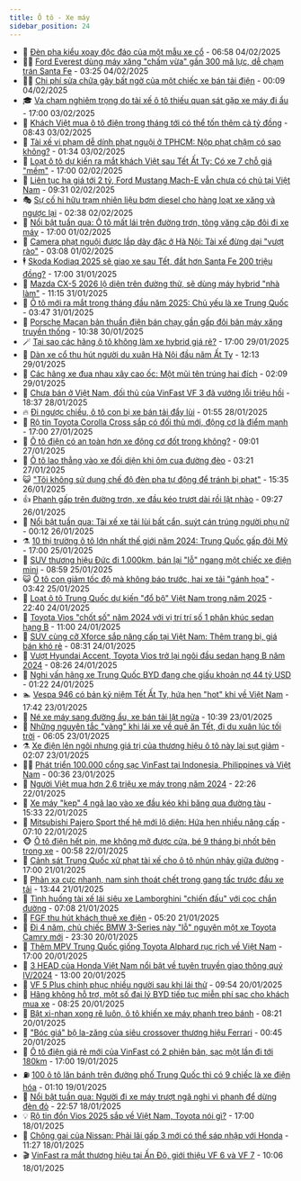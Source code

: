 ```yaml
---
title: Ô tô - Xe máy
sidebar_position: 24
---
```


<!-- dantri-o-to-xe-may:START -->
- 🤡 [Đèn pha kiểu xoay độc đáo của một mẫu xe cổ](https://dantri.com.vn/o-to-xe-may/den-pha-kieu-xoay-doc-dao-cua-mot-mau-xe-co-20250203221251010.htm) - 06:58 04/02/2025
- 🧑‍💻 [Ford Everest dùng máy xăng &quot;chấm vừa&quot; gần 300 mã lực, dễ chạm trán Santa Fe](https://dantri.com.vn/o-to-xe-may/ford-everest-dung-may-xang-cham-vua-gan-300-ma-luc-de-cham-tran-santa-fe-20250204102147335.htm) - 03:25 04/02/2025
- 🧑‍💻 [Chi phí sửa chữa gây bất ngờ của một chiếc xe bán tải điện](https://dantri.com.vn/o-to-xe-may/chi-phi-sua-chua-gay-bat-ngo-cua-mot-chiec-xe-ban-tai-dien-20250203113122254.htm) - 00:09 04/02/2025
- 🎓 [Va chạm nghiêm trọng do tài xế ô tô thiếu quan sát gặp xe máy đi ẩu](https://dantri.com.vn/o-to-xe-may/va-cham-nghiem-trong-do-tai-xe-o-to-thieu-quan-sat-gap-xe-may-di-au-20250203190921005.htm) - 17:00 03/02/2025
- 🌊 [Khách Việt mua ô tô điện trong tháng tới có thể tốn thêm cả tỷ đồng](https://dantri.com.vn/o-to-xe-may/khach-viet-mua-o-to-dien-trong-thang-toi-co-the-ton-them-ca-ty-dong-20250203110018107.htm) - 08:43 03/02/2025
- 🥷 [Tài xế vi phạm dễ dính phạt nguội ở TPHCM: Nộp phạt chậm có sao không?](https://dantri.com.vn/o-to-xe-may/tai-xe-vi-pham-de-dinh-phat-nguoi-o-tphcm-nop-phat-cham-co-sao-khong-20250203003119287.htm) - 01:34 03/02/2025
- 🤩 [Loạt ô tô dự kiến ra mắt khách Việt sau Tết Ất Tỵ: Có xe 7 chỗ giá &quot;mềm&quot;](https://dantri.com.vn/o-to-xe-may/loat-o-to-du-kien-ra-mat-khach-viet-sau-tet-at-ty-co-xe-7-cho-gia-mem-20250202115952373.htm) - 17:00 02/02/2025
- 🫶 [Liên tục hạ giá tới 2 tỷ, Ford Mustang Mach-E vẫn chưa có chủ tại Việt Nam](https://dantri.com.vn/o-to-xe-may/lien-tuc-ha-gia-toi-2-ty-ford-mustang-mach-e-van-chua-co-chu-tai-viet-nam-20250202123454437.htm) - 09:31 02/02/2025
- 🎭 [Sự cố hi hữu trạm nhiên liệu bơm diesel cho hàng loạt xe xăng và ngược lại](https://dantri.com.vn/o-to-xe-may/su-co-hi-huu-tram-nhien-lieu-bom-diesel-cho-hang-loat-xe-xang-va-nguoc-lai-20250202001241297.htm) - 02:38 02/02/2025
- 🌁 [Nổi bật tuần qua: Ô tô mất lái trên đường trơn, tông văng cặp đôi đi xe máy](https://dantri.com.vn/o-to-xe-may/noi-bat-tuan-qua-o-to-mat-lai-tren-duong-tron-tong-vang-cap-doi-di-xe-may-20250201221443529.htm) - 17:00 01/02/2025
- 🦩 [Camera phạt nguội được lắp dày đặc ở Hà Nội: Tài xế đừng dại &quot;vượt rào&quot;](https://dantri.com.vn/o-to-xe-may/camera-phat-nguoi-duoc-lap-day-dac-o-ha-noi-tai-xe-dung-dai-vuot-rao-20250201004503505.htm) - 03:08 01/02/2025
- 🕴 [Skoda Kodiaq 2025 sẽ giao xe sau Tết, đắt hơn Santa Fe 200 triệu đồng?](https://dantri.com.vn/o-to-xe-may/skoda-kodiaq-2025-se-giao-xe-sau-tet-dat-hon-santa-fe-200-trieu-dong-20250131214519947.htm) - 17:00 31/01/2025
- 🎡 [Mazda CX-5 2026 lộ diện trên đường thử, sẽ dùng máy hybrid &quot;nhà làm&quot;](https://dantri.com.vn/o-to-xe-may/mazda-cx-5-2026-lo-dien-tren-duong-thu-se-dung-may-hybrid-nha-lam-20250131181054585.htm) - 11:15 31/01/2025
- 📝 [Ô tô mới ra mắt trong tháng đầu năm 2025: Chủ yếu là xe Trung Quốc](https://dantri.com.vn/o-to-xe-may/o-to-moi-ra-mat-trong-thang-dau-nam-2025-chu-yeu-la-xe-trung-quoc-20250131004823912.htm) - 03:47 31/01/2025
- 🧐 [Porsche Macan bản thuần điện bán chạy gần gấp đôi bản máy xăng truyền thống](https://dantri.com.vn/o-to-xe-may/porsche-macan-ban-thuan-dien-ban-chay-gan-gap-doi-ban-may-xang-truyen-thong-20250130025805284.htm) - 10:38 30/01/2025
- 🪄 [Tại sao các hãng ô tô không làm xe hybrid giá rẻ?](https://dantri.com.vn/o-to-xe-may/tai-sao-cac-hang-o-to-khong-lam-xe-hybrid-gia-re-20250128002047490.htm) - 17:00 29/01/2025
- 🧰 [Dàn xe cổ thu hút người du xuân Hà Nội đầu năm Ất Tỵ](https://dantri.com.vn/o-to-xe-may/dan-xe-co-thu-hut-nguoi-du-xuan-ha-noi-dau-nam-at-ty-20250129115753728.htm) - 12:13 29/01/2025
- 🚀 [Các hãng xe đua nhau xây cao ốc: Một mũi tên trúng hai đích](https://dantri.com.vn/o-to-xe-may/cac-hang-xe-dua-nhau-xay-cao-oc-mot-mui-ten-trung-hai-dich-20250129050629177.htm) - 02:09 29/01/2025
- 💪 [Chưa bán ở Việt Nam, đối thủ của VinFast VF 3 đã vướng lỗi triệu hồi](https://dantri.com.vn/o-to-xe-may/chua-ban-o-viet-nam-doi-thu-cua-vinfast-vf-3-da-vuong-loi-trieu-hoi-20250127233213834.htm) - 18:37 28/01/2025
- 🔥 [Đi ngược chiều, ô tô con bị xe bán tải đẩy lùi](https://dantri.com.vn/o-to-xe-may/di-nguoc-chieu-o-to-con-bi-xe-ban-tai-day-lui-20250128010338011.htm) - 01:55 28/01/2025
- 🐲 [Rộ tin Toyota Corolla Cross sắp có đối thủ mới, động cơ là điểm mạnh](https://dantri.com.vn/o-to-xe-may/ro-tin-toyota-corolla-cross-sap-co-doi-thu-moi-dong-co-la-diem-manh-20250127014655958.htm) - 17:00 27/01/2025
- 🌋 [Ô tô điện có an toàn hơn xe động cơ đốt trong không?](https://dantri.com.vn/o-to-xe-may/o-to-dien-co-an-toan-hon-xe-dong-co-dot-trong-khong-20250126215759122.htm) - 09:01 27/01/2025
- 🤩 [Ô tô lao thẳng vào xe đối diện khi ôm cua đường đèo](https://dantri.com.vn/o-to-xe-may/o-to-lao-thang-vao-xe-doi-dien-khi-om-cua-duong-deo-20250127010538643.htm) - 03:21 27/01/2025
- 😺 [&quot;Tôi không sử dụng chế độ đèn pha tự động để tránh bị phạt&quot;](https://dantri.com.vn/o-to-xe-may/toi-khong-su-dung-che-do-den-pha-tu-dong-de-tranh-bi-phat-20250126105628425.htm) - 15:35 26/01/2025
- 👍 [Phanh gấp trên đường trơn, xe đầu kéo trượt dài rồi lật nhào](https://dantri.com.vn/o-to-xe-may/phanh-gap-tren-duong-tron-xe-dau-keo-truot-dai-roi-lat-nhao-20250126002840253.htm) - 09:27 26/01/2025
- 🎃 [Nổi bật tuần qua: Tài xế xe tải lùi bất cẩn, suýt cán trúng người phụ nữ](https://dantri.com.vn/o-to-xe-may/noi-bat-tuan-qua-tai-xe-xe-tai-lui-bat-can-suyt-can-trung-nguoi-phu-nu-20250126070713378.htm) - 00:12 26/01/2025
- ⚗️ [10 thị trường ô tô lớn nhất thế giới năm 2024: Trung Quốc gấp đôi Mỹ](https://dantri.com.vn/o-to-xe-may/10-thi-truong-o-to-lon-nhat-the-gioi-nam-2024-trung-quoc-gap-doi-my-20250125170900637.htm) - 17:00 25/01/2025
- 🦄 [SUV thương hiệu Đức đi 1.000km, bán lại &quot;lỗ&quot; ngang một chiếc xe điện mini](https://dantri.com.vn/o-to-xe-may/suv-thuong-hieu-duc-di-1000km-ban-lai-lo-ngang-mot-chiec-xe-dien-mini-20250125110211053.htm) - 08:59 25/01/2025
- 😺 [Ô tô con giảm tốc độ mà không báo trước, hai xe tải &quot;gánh họa&quot;](https://dantri.com.vn/o-to-xe-may/o-to-con-giam-toc-do-ma-khong-bao-truoc-hai-xe-tai-ganh-hoa-20250125075857126.htm) - 03:42 25/01/2025
- 💼 [Loạt ô tô Trung Quốc dự kiến &quot;đổ bộ&quot; Việt Nam trong năm 2025](https://dantri.com.vn/o-to-xe-may/loat-o-to-trung-quoc-du-kien-do-bo-viet-nam-trong-nam-2025-20250124140752247.htm) - 22:40 24/01/2025
- 💃 [Toyota Vios &quot;chốt số&quot; năm 2024 với vị trí trí số 1 phân khúc sedan hạng B](https://dantri.com.vn/o-to-xe-may/toyota-vios-chot-so-nam-2024-voi-vi-tri-tri-so-1-phan-khuc-sedan-hang-b-20250124162635011.htm) - 11:00 24/01/2025
- 🚀 [SUV cùng cỡ Xforce sắp nâng cấp tại Việt Nam: Thêm trang bị, giá bán khó rẻ](https://dantri.com.vn/o-to-xe-may/suv-cung-co-xforce-sap-nang-cap-tai-viet-nam-them-trang-bi-gia-ban-kho-re-20250123153411264.htm) - 08:31 24/01/2025
- 🤩 [Vượt Hyundai Accent, Toyota Vios trở lại ngôi đầu sedan hạng B năm 2024](https://dantri.com.vn/o-to-xe-may/vuot-hyundai-accent-toyota-vios-tro-lai-ngoi-dau-sedan-hang-b-nam-2024-20250124152537528.htm) - 08:26 24/01/2025
- 💪 [Nghi vấn hãng xe Trung Quốc BYD đang che giấu khoản nợ 44 tỷ USD](https://dantri.com.vn/o-to-xe-may/nghi-van-hang-xe-trung-quoc-byd-dang-che-giau-khoan-no-44-ty-usd-20250123154557576.htm) - 01:22 24/01/2025
- 🏊 [Vespa 946 có bản kỷ niệm Tết Ất Tỵ, hứa hẹn &quot;hot&quot; khi về Việt Nam](https://dantri.com.vn/o-to-xe-may/vespa-946-co-ban-ky-niem-tet-at-ty-hua-hen-hot-khi-ve-viet-nam-20250123144807146.htm) - 17:42 23/01/2025
- 💄 [Né xe máy sang đường ẩu, xe bán tải lật ngửa](https://dantri.com.vn/o-to-xe-may/ne-xe-may-sang-duong-au-xe-ban-tai-lat-ngua-20250123161958450.htm) - 10:39 23/01/2025
- 👺 [Những nguyên tắc &quot;vàng&quot; khi lái xe về quê ăn Tết, đi du xuân lúc tối trời](https://dantri.com.vn/o-to-xe-may/nhung-nguyen-tac-vang-khi-lai-xe-ve-que-an-tet-di-du-xuan-luc-toi-troi-20250123085931299.htm) - 06:05 23/01/2025
- ⚗️ [Xe điện lên ngôi nhưng giá trị của thương hiệu ô tô này lại sụt giảm](https://dantri.com.vn/o-to-xe-may/xe-dien-len-ngoi-nhung-gia-tri-cua-thuong-hieu-o-to-nay-lai-sut-giam-20250123002623094.htm) - 02:07 23/01/2025
- 🧑‍🏫 [Phát triển 100.000 cổng sạc VinFast tại Indonesia, Philippines và Việt Nam](https://dantri.com.vn/o-to-xe-may/phat-trien-100000-cong-sac-vinfast-tai-indonesia-philippines-va-viet-nam-20250122233352487.htm) - 00:36 23/01/2025
- 🦒 [Người Việt mua hơn 2,6 triệu xe máy trong năm 2024](https://dantri.com.vn/o-to-xe-may/nguoi-viet-mua-hon-26-trieu-xe-may-trong-nam-2024-20250122152445222.htm) - 22:26 22/01/2025
- 🐘 [Xe máy &quot;kẹp&quot; 4 ngã lao vào xe đầu kéo khi băng qua đường tàu](https://dantri.com.vn/o-to-xe-may/xe-may-kep-4-nga-lao-vao-xe-dau-keo-khi-bang-qua-duong-tau-20250122171752863.htm) - 15:33 22/01/2025
- 🧠 [Mitsubishi Pajero Sport thế hệ mới lộ diện: Hứa hẹn nhiều nâng cấp](https://dantri.com.vn/o-to-xe-may/mitsubishi-pajero-sport-the-he-moi-lo-dien-hua-hen-nhieu-nang-cap-20250122135111382.htm) - 07:10 22/01/2025
- 🐵 [Ô tô điện hết pin, mẹ không mở được cửa, bé 9 tháng bị nhốt bên trong xe](https://dantri.com.vn/o-to-xe-may/o-to-dien-het-pin-me-khong-mo-duoc-cua-be-9-thang-bi-nhot-ben-trong-xe-20250121173656651.htm) - 00:58 22/01/2025
- 🤭 [Cảnh sát Trung Quốc xử phạt tài xế cho ô tô nhún nhảy giữa đường](https://dantri.com.vn/o-to-xe-may/canh-sat-trung-quoc-xu-phat-tai-xe-cho-o-to-nhun-nhay-giua-duong-20250121153903591.htm) - 17:00 21/01/2025
- 🤠 [Phản xạ cực nhanh, nam sinh thoát chết trong gang tấc trước đầu xe tải](https://dantri.com.vn/o-to-xe-may/phan-xa-cuc-nhanh-nam-sinh-thoat-chet-trong-gang-tac-truoc-dau-xe-tai-20250121184037154.htm) - 13:44 21/01/2025
- 🫶 [Tình huống tài xế lái siêu xe Lamborghini &quot;chiến đấu&quot; với cọc chắn đường](https://dantri.com.vn/o-to-xe-may/tinh-huong-tai-xe-lai-sieu-xe-lamborghini-chien-dau-voi-coc-chan-duong-20250121110158041.htm) - 07:08 21/01/2025
- 🚀 [FGF thu hút khách thuê xe điện](https://dantri.com.vn/o-to-xe-may/fgf-thu-hut-khach-thue-xe-dien-20250121115215147.htm) - 05:20 21/01/2025
- 🎊 [Đi 4 năm, chủ chiếc BMW 3-Series này &quot;lỗ&quot; nguyên một xe Toyota Camry mới](https://dantri.com.vn/o-to-xe-may/di-4-nam-chu-chiec-bmw-3-series-nay-lo-nguyen-mot-xe-toyota-camry-moi-20250120133623148.htm) - 23:30 20/01/2025
- 🦄 [Thêm MPV Trung Quốc giống Toyota Alphard rục rịch về Việt Nam](https://dantri.com.vn/o-to-xe-may/them-mpv-trung-quoc-giong-toyota-alphard-ruc-rich-ve-viet-nam-20250120124214918.htm) - 17:00 20/01/2025
- 🥷 [3 HEAD của Honda Việt Nam nổi bật về tuyên truyền giao thông quý IV/2024](https://dantri.com.vn/o-to-xe-may/3-head-cua-honda-viet-nam-noi-bat-ve-tuyen-truyen-giao-thong-quy-iv2024-20250120185647692.htm) - 13:00 20/01/2025
- 🦏 [VF 5 Plus chinh phục nhiều người sau khi lái thử](https://dantri.com.vn/o-to-xe-may/vf-5-plus-chinh-phuc-nhieu-nguoi-sau-khi-lai-thu-20250120164748335.htm) - 09:54 20/01/2025
- 🤗 [Hãng không hỗ trợ, một số đại lý BYD tiếp tục miễn phí sạc cho khách mua xe](https://dantri.com.vn/o-to-xe-may/hang-khong-ho-tro-mot-so-dai-ly-byd-tiep-tuc-mien-phi-sac-cho-khach-mua-xe-20250120104140334.htm) - 08:25 20/01/2025
- 🐲 [Bật xi-nhan xong rẽ luôn, ô tô khiến xe máy phanh trẹo bánh](https://dantri.com.vn/o-to-xe-may/bat-xi-nhan-xong-re-luon-o-to-khien-xe-may-phanh-treo-banh-20250120110938274.htm) - 08:21 20/01/2025
- 🤭 [&quot;Bóc giá&quot; bộ la-zăng của siêu crossover thương hiệu Ferrari](https://dantri.com.vn/o-to-xe-may/boc-gia-bo-la-zang-cua-sieu-crossover-thuong-hieu-ferrari-20250120011330548.htm) - 00:45 20/01/2025
- 🐻 [Ô tô điện giá rẻ mới của VinFast có 2 phiên bản, sạc một lần đi tới 180km](https://dantri.com.vn/o-to-xe-may/o-to-dien-gia-re-moi-cua-vinfast-co-2-phien-ban-sac-mot-lan-di-toi-180km-20250119234928827.htm) - 17:00 19/01/2025
- ⛽️ [100 ô tô lăn bánh trên đường phố Trung Quốc thì có 9 chiếc là xe điện hóa](https://dantri.com.vn/o-to-xe-may/100-o-to-lan-banh-tren-duong-pho-trung-quoc-thi-co-9-chiec-la-xe-dien-hoa-20250118233006846.htm) - 01:10 19/01/2025
- 🫣 [Nổi bật tuần qua: Người đi xe máy trượt ngã nghi vì phanh để dừng đèn đỏ](https://dantri.com.vn/o-to-xe-may/noi-bat-tuan-qua-nguoi-di-xe-may-truot-nga-nghi-vi-phanh-de-dung-den-do-20250118234256399.htm) - 22:57 18/01/2025
- 💡 [Rộ tin đồn Vios 2025 sắp về Việt Nam, Toyota nói gì?](https://dantri.com.vn/o-to-xe-may/ro-tin-don-vios-2025-sap-ve-viet-nam-toyota-noi-gi-20250118101636483.htm) - 17:00 18/01/2025
- 💪 [Chông gai của Nissan: Phải lãi gấp 3 mới có thể sáp nhập với Honda](https://dantri.com.vn/o-to-xe-may/chong-gai-cua-nissan-phai-lai-gap-3-moi-co-the-sap-nhap-voi-honda-20250117121540731.htm) - 11:27 18/01/2025
- 🎬 [VinFast ra mắt thương hiệu tại Ấn Độ, giới thiệu VF 6 và VF 7](https://dantri.com.vn/o-to-xe-may/vinfast-ra-mat-thuong-hieu-tai-an-do-gioi-thieu-vf-6-va-vf-7-20250118165928735.htm) - 10:06 18/01/2025<!-- dantri-o-to-xe-may:END -->
